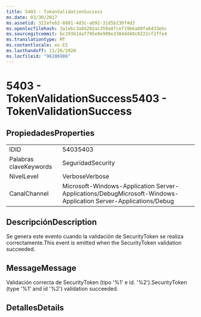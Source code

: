 ```yaml
---
title: 5403 - TokenValidationSuccess
ms.date: 03/30/2017
ms.assetid: 322efeb2-8081-4d3c-ab92-31d5b236f4d3
ms.openlocfilehash: 3a1ebc3a8d202ac359a8fcef19b6a88fa6433ebc
ms.sourcegitcommit: bc293b14af795e0e999e3304dd40c0222cf2ffe4
ms.translationtype: MT
ms.contentlocale: es-ES
ms.lasthandoff: 11/26/2020
ms.locfileid: "96286986"
---
```

# <a name="5403---tokenvalidationsuccess"></a><span data-ttu-id="75475-102">5403 - TokenValidationSuccess</span><span class="sxs-lookup"><span data-stu-id="75475-102">5403 - TokenValidationSuccess</span></span>

## <a name="properties"></a><span data-ttu-id="75475-103">Propiedades</span><span class="sxs-lookup"><span data-stu-id="75475-103">Properties</span></span>  
  
|||  
|-|-|  
|<span data-ttu-id="75475-104">ID</span><span class="sxs-lookup"><span data-stu-id="75475-104">ID</span></span>|<span data-ttu-id="75475-105">5403</span><span class="sxs-lookup"><span data-stu-id="75475-105">5403</span></span>|  
|<span data-ttu-id="75475-106">Palabras clave</span><span class="sxs-lookup"><span data-stu-id="75475-106">Keywords</span></span>|<span data-ttu-id="75475-107">Seguridad</span><span class="sxs-lookup"><span data-stu-id="75475-107">Security</span></span>|  
|<span data-ttu-id="75475-108">Nivel</span><span class="sxs-lookup"><span data-stu-id="75475-108">Level</span></span>|<span data-ttu-id="75475-109">Verbose</span><span class="sxs-lookup"><span data-stu-id="75475-109">Verbose</span></span>|  
|<span data-ttu-id="75475-110">Canal</span><span class="sxs-lookup"><span data-stu-id="75475-110">Channel</span></span>|<span data-ttu-id="75475-111">Microsoft-Windows-Application Server-Applications/Debug</span><span class="sxs-lookup"><span data-stu-id="75475-111">Microsoft-Windows-Application Server-Applications/Debug</span></span>|  
  
## <a name="description"></a><span data-ttu-id="75475-112">Descripción</span><span class="sxs-lookup"><span data-stu-id="75475-112">Description</span></span>  

 <span data-ttu-id="75475-113">Se genera este evento cuando la validación de SecurityToken se realiza correctamente.</span><span class="sxs-lookup"><span data-stu-id="75475-113">This event is emitted when the SecurityToken validation succeeded.</span></span>  
  
## <a name="message"></a><span data-ttu-id="75475-114">Message</span><span class="sxs-lookup"><span data-stu-id="75475-114">Message</span></span>  

 <span data-ttu-id="75475-115">Validación correcta de SecurityToken (tipo '%1' e id. '%2').</span><span class="sxs-lookup"><span data-stu-id="75475-115">SecurityToken (type '%1' and id '%2') validation succeeded.</span></span>  
  
## <a name="details"></a><span data-ttu-id="75475-116">Detalles</span><span class="sxs-lookup"><span data-stu-id="75475-116">Details</span></span>
